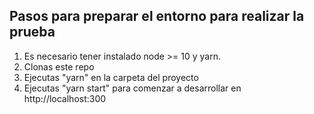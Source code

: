 

## Pasos para preparar el entorno para realizar la prueba
 1) Es necesario tener instalado node >= 10 y yarn.
 2) Clonas este repo
 3) Ejecutas "yarn" en la carpeta del proyecto
 4) Ejecutas "yarn start" para comenzar a desarrollar en http://localhost:300
